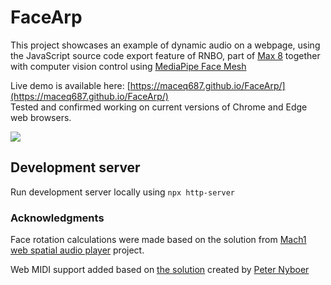 # FaceArp

This project showcases an example of dynamic audio on a webpage, using the JavaScript source code export feature of RNBO, part of [Max 8](https://cycling74.com/products/max) together with computer vision control using [MediaPipe Face Mesh](https://google.github.io/mediapipe/solutions/face_mesh)

Live demo is available here: [https://maceq687.github.io/FaceArp/](https://maceq687.github.io/FaceArp/)  
Tested and confirmed working on current versions of Chrome and Edge web browsers.

<a href="https://www.youtube.com/watch?v=1e5spj8JPvc" target="_blank"><img src="img\FaceArp.gif" /></a>

## Development server

Run development server locally using `npx http-server`

### Acknowledgments

Face rotation calculations were made based on the solution from [Mach1 web spatial audio player](https://github.com/Mach1Studios/m1-web-spatialaudioplayer) project.  

Web MIDI support added based on [the solution](https://cycling74.com/forums/web-export-and-midi#reply-63b6385047b56d0014f138dd) created by [Peter Nyboer](https://github.com/nyboer)
